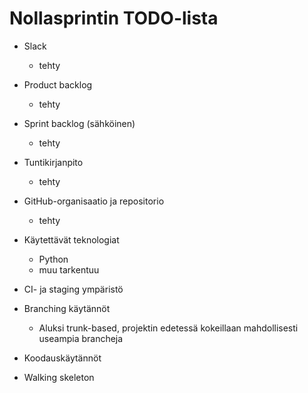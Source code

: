 # Nollasprintin TODO-lista

* Slack
  - tehty

* Product backlog
  - tehty

* Sprint backlog (sähköinen)
  - tehty

* Tuntikirjanpito
  - tehty

* GitHub-organisaatio ja repositorio
  - tehty

* Käytettävät teknologiat
  - Python
  - muu tarkentuu

* CI- ja staging ympäristö

* Branching käytännöt
  - Aluksi trunk-based, projektin edetessä kokeillaan mahdollisesti useampia brancheja

* Koodauskäytännöt

* Walking skeleton 

